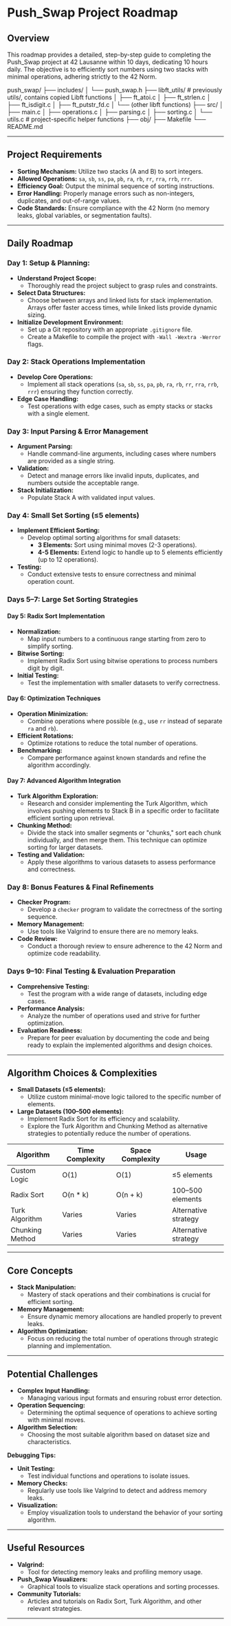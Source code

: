 # Push_Swap Project Roadmap

## Overview

This roadmap provides a detailed, step-by-step guide to completing the Push_Swap project at 42 Lausanne within 10 days, dedicating 10 hours daily. The objective is to efficiently sort numbers using two stacks with minimal operations, adhering strictly to the 42 Norm.

push_swap/
├── includes/
│   └── push_swap.h
├── libft_utils/     # previously utils/, contains copied Libft functions
│   ├── ft_atoi.c
│   ├── ft_strlen.c
│   ├── ft_isdigit.c
│   ├── ft_putstr_fd.c
│   └── (other libft functions)
├── src/
│   ├── main.c
│   ├── operations.c
│   ├── parsing.c
│   ├── sorting.c
│   └── utils.c      # project-specific helper functions
├── obj/
├── Makefile
└── README.md

---

## Project Requirements

- **Sorting Mechanism:** Utilize two stacks (A and B) to sort integers.
- **Allowed Operations:** `sa`, `sb`, `ss`, `pa`, `pb`, `ra`, `rb`, `rr`, `rra`, `rrb`, `rrr`.
- **Efficiency Goal:** Output the minimal sequence of sorting instructions.
- **Error Handling:** Properly manage errors such as non-integers, duplicates, and out-of-range values.
- **Code Standards:** Ensure compliance with the 42 Norm (no memory leaks, global variables, or segmentation faults).

---

## Daily Roadmap

### Day 1: Setup & Planning:

- **Understand Project Scope:**
  - Thoroughly read the project subject to grasp rules and constraints.
- **Select Data Structures:**
  - Choose between arrays and linked lists for stack implementation. Arrays offer faster access times, while linked lists provide dynamic sizing.
- **Initialize Development Environment:**
  - Set up a Git repository with an appropriate `.gitignore` file.
  - Create a Makefile to compile the project with `-Wall -Wextra -Werror` flags.

### Day 2: Stack Operations Implementation

- **Develop Core Operations:**
  - Implement all stack operations (`sa`, `sb`, `ss`, `pa`, `pb`, `ra`, `rb`, `rr`, `rra`, `rrb`, `rrr`) ensuring they function correctly.
- **Edge Case Handling:**
  - Test operations with edge cases, such as empty stacks or stacks with a single element.

### Day 3: Input Parsing & Error Management

- **Argument Parsing:**
  - Handle command-line arguments, including cases where numbers are provided as a single string.
- **Validation:**
  - Detect and manage errors like invalid inputs, duplicates, and numbers outside the acceptable range.
- **Stack Initialization:**
  - Populate Stack A with validated input values.

### Day 4: Small Set Sorting (≤5 elements)

- **Implement Efficient Sorting:**
  - Develop optimal sorting algorithms for small datasets:
    - **3 Elements:** Sort using minimal moves (2-3 operations).
    - **4-5 Elements:** Extend logic to handle up to 5 elements efficiently (up to 12 operations).
- **Testing:**
  - Conduct extensive tests to ensure correctness and minimal operation count.

### Days 5–7: Large Set Sorting Strategies

#### Day 5: Radix Sort Implementation

- **Normalization:**
  - Map input numbers to a continuous range starting from zero to simplify sorting.
- **Bitwise Sorting:**
  - Implement Radix Sort using bitwise operations to process numbers digit by digit.
- **Initial Testing:**
  - Test the implementation with smaller datasets to verify correctness.

#### Day 6: Optimization Techniques

- **Operation Minimization:**
  - Combine operations where possible (e.g., use `rr` instead of separate `ra` and `rb`).
- **Efficient Rotations:**
  - Optimize rotations to reduce the total number of operations.
- **Benchmarking:**
  - Compare performance against known standards and refine the algorithm accordingly.

#### Day 7: Advanced Algorithm Integration

- **Turk Algorithm Exploration:**
  - Research and consider implementing the Turk Algorithm, which involves pushing elements to Stack B in a specific order to facilitate efficient sorting upon retrieval.
- **Chunking Method:**
  - Divide the stack into smaller segments or "chunks," sort each chunk individually, and then merge them. This technique can optimize sorting for larger datasets.
- **Testing and Validation:**
  - Apply these algorithms to various datasets to assess performance and correctness.

### Day 8: Bonus Features & Final Refinements

- **Checker Program:**
  - Develop a `checker` program to validate the correctness of the sorting sequence.
- **Memory Management:**
  - Use tools like Valgrind to ensure there are no memory leaks.
- **Code Review:**
  - Conduct a thorough review to ensure adherence to the 42 Norm and optimize code readability.

### Days 9–10: Final Testing & Evaluation Preparation

- **Comprehensive Testing:**
  - Test the program with a wide range of datasets, including edge cases.
- **Performance Analysis:**
  - Analyze the number of operations used and strive for further optimization.
- **Evaluation Readiness:**
  - Prepare for peer evaluation by documenting the code and being ready to explain the implemented algorithms and design choices.

---

## Algorithm Choices & Complexities

- **Small Datasets (≤5 elements):**
  - Utilize custom minimal-move logic tailored to the specific number of elements.
- **Large Datasets (100–500 elements):**
  - Implement Radix Sort for its efficiency and scalability.
  - Explore the Turk Algorithm and Chunking Method as alternative strategies to potentially reduce the number of operations.

| Algorithm      | Time Complexity    | Space Complexity | Usage               |
|----------------|--------------------|------------------|---------------------|
| Custom Logic   | O(1)               | O(1)             | ≤5 elements         |
| Radix Sort     | O(n * k)           | O(n + k)         | 100–500 elements    |
| Turk Algorithm | Varies             | Varies           | Alternative strategy|
| Chunking Method| Varies             | Varies           | Alternative strategy|

---

## Core Concepts

- **Stack Manipulation:**
  - Mastery of stack operations and their combinations is crucial for efficient sorting.
- **Memory Management:**
  - Ensure dynamic memory allocations are handled properly to prevent leaks.
- **Algorithm Optimization:**
  - Focus on reducing the total number of operations through strategic planning and implementation.

---

## Potential Challenges

- **Complex Input Handling:**
  - Managing various input formats and ensuring robust error detection.
- **Operation Sequencing:**
  - Determining the optimal sequence of operations to achieve sorting with minimal moves.
- **Algorithm Selection:**
  - Choosing the most suitable algorithm based on dataset size and characteristics.

**Debugging Tips:**

- **Unit Testing:**
  - Test individual functions and operations to isolate issues.
- **Memory Checks:**
  - Regularly use tools like Valgrind to detect and address memory leaks.
- **Visualization:**
  - Employ visualization tools to understand the behavior of your sorting algorithm.

---

## Useful Resources

- **Valgrind:**
  - Tool for detecting memory leaks and profiling memory usage.
- **Push_Swap Visualizers:**
  - Graphical tools to visualize stack operations and sorting processes.
- **Community Tutorials:**
  - Articles and tutorials on Radix Sort, Turk Algorithm, and other relevant strategies.

---

 
